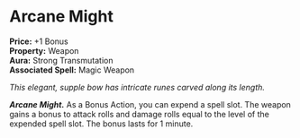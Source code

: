 # Arcane Might

**Price:** +1 Bonus  
**Property:** Weapon  
**Aura:** Strong Transmutation  
**Associated Spell:** Magic Weapon  

*This elegant, supple bow has intricate runes carved along its length.*

***Arcane Might.*** As a Bonus Action, you can expend a spell slot. The weapon gains a bonus to attack rolls and damage rolls equal to the level of the expended spell slot. The bonus lasts for 1 minute.